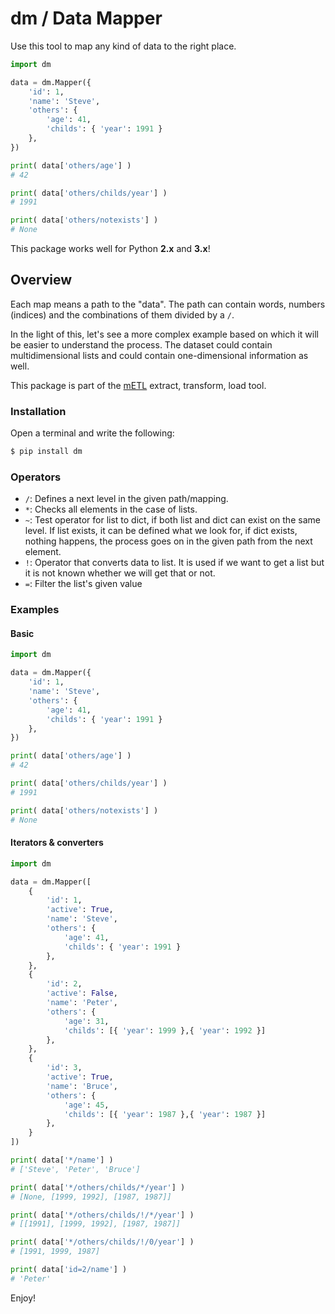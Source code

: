 
# dm / Data Mapper

Use this tool to map any kind of data to the right place.

```python
import dm

data = dm.Mapper({
    'id': 1,
    'name': 'Steve',
    'others': { 
        'age': 41,
        'childs': { 'year': 1991 }
    },
})

print( data['others/age'] )
# 42

print( data['others/childs/year'] )
# 1991

print( data['others/notexists'] )
# None
```

This package works well for Python **2.x** and **3.x**!

## Overview

Each map means a path to the "data". The path can contain words, numbers (indices) and the combinations of them divided by a `/`.

In the light of this, let's see a more complex example based on which it will be easier to understand the process. The dataset could contain multidimensional lists and could contain one-dimensional information as well.

This package is part of the [mETL](https://github.com/ceumicrodata/mETL) extract, transform, load tool.

### Installation

Open a terminal and write the following:

```bash
$ pip install dm
```

### Operators

- `/`: Defines a next level in the given path/mapping.
- `*`: Checks all elements in the case of lists.
- `~`: Test operator for list to dict, if both list and dict can exist on the same level. If list exists, it can be defined what we look for, if dict exists, nothing happens, the process goes on in the given path from the next element.
- `!`: Operator that converts data to list. It is used if we want to get a list but it is not known whether we will get that or not.
- `=`: Filter the list's given value

### Examples

#### Basic

```python
import dm

data = dm.Mapper({
    'id': 1,
    'name': 'Steve',
    'others': { 
        'age': 41,
        'childs': { 'year': 1991 }
    },
})

print( data['others/age'] )
# 42

print( data['others/childs/year'] )
# 1991

print( data['others/notexists'] )
# None
```

#### Iterators & converters

```python
import dm

data = dm.Mapper([
    {
        'id': 1,
        'active': True,
        'name': 'Steve',
        'others': { 
            'age': 41,
            'childs': { 'year': 1991 }
        },
    },
    { 
        'id': 2,
        'active': False,
        'name': 'Peter',
        'others': { 
            'age': 31,
            'childs': [{ 'year': 1999 },{ 'year': 1992 }]
        },
    },
    {
        'id': 3,
        'active': True,
        'name': 'Bruce',
        'others': { 
            'age': 45,
            'childs': [{ 'year': 1987 },{ 'year': 1987 }]
        },
    }
])

print( data['*/name'] )
# ['Steve', 'Peter', 'Bruce']

print( data['*/others/childs/*/year'] )
# [None, [1999, 1992], [1987, 1987]]

print( data['*/others/childs/!/*/year'] )
# [[1991], [1999, 1992], [1987, 1987]]

print( data['*/others/childs/!/0/year'] )
# [1991, 1999, 1987]

print( data['id=2/name'] )
# 'Peter'
```

Enjoy!